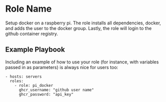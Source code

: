 Role Name
=========

Setup docker on a raspberry pi. The role installs all dependencies, docker, and adds the user to the docker group. Lastly, the role will login to the github container registry.


Example Playbook
----------------

Including an example of how to use your role (for instance, with variables passed in as parameters) is always nice for users too:

    - hosts: servers
      roles:
        - role: pi_docker
          ghcr_username: "github user name"
          ghcr_password: "api_key"
